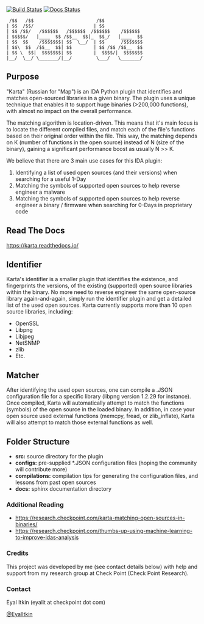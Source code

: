 [![Build Status](https://travis-ci.com/CheckPointSW/Karta.svg?branch=master)](https://travis-ci.org/CheckPointSW/karta) [![Docs Status](https://readthedocs.org/projects/karta/badge/?version=latest)](https://readthedocs.org/projects/karta)

```
 /$$   /$$                       /$$              
| $$  /$$/                      | $$              
| $$ /$$/   /$$$$$$   /$$$$$$  /$$$$$$    /$$$$$$ 
| $$$$$/   |____  $$ /$$__  $$|_  $$_/   |____  $$
| $$  $$    /$$$$$$$| $$  \__/  | $$      /$$$$$$$
| $$\  $$  /$$__  $$| $$        | $$ /$$ /$$__  $$
| $$ \  $$|  $$$$$$$| $$        |  $$$$/|  $$$$$$$
|__/  \__/ \_______/|__/         \___/   \_______/
``` 

## Purpose
"Karta" (Russian for "Map") is an IDA Python plugin that identifies and matches open-sourced libraries in a given binary. The plugin uses a unique technique that enables it to support huge binaries (>200,000 functions), with almost no impact on the overall performance.

The matching algorithm is location-driven. This means that it's main focus is to locate
the different compiled files, and match each of the file's functions based on their original order within the file. This way, the matching depends on K (number of functions in the open source) instead of N (size of the binary), gaining a significant performance boost as usually N >> K.

We believe that there are 3 main use cases for this IDA plugin:
1. Identifying a list of used open sources (and their versions) when searching for a useful 1-Day
2. Matching the symbols of supported open sources to help reverse engineer a malware
3. Matching the symbols of supported open sources to help reverse engineer a binary / firmware when searching for 0-Days in proprietary code

## Read The Docs
https://karta.readthedocs.io/

## Identifier
Karta's identifier is a smaller plugin that identifies the existence, and fingerprints the versions, of the existing (supported) open source libraries within the binary. No more need to reverse engineer the same open-source library again-and-again, simply run the identifier plugin and get a detailed list of the used open sources.
Karta currently supports more than 10 open source libraries, including:
* OpenSSL
* Libpng
* Libjpeg
* NetSNMP
* zlib
* Etc.

## Matcher
After identifying the used open sources, one can compile a .JSON configuration file for a specific library (libpng version 1.2.29 for instance). Once compiled, Karta will automatically attempt to match the functions (symbols) of the open source in the loaded binary. In addition, in case your open source used external functions (memcpy, fread, or zlib_inflate), Karta will also attempt to match those external functions as well. 

## Folder Structure
* **src:** source directory for the plugin
* **configs:** pre-supplied *.JSON configuration files (hoping the community will contribute more)
* **compilations:** compilation tips for generating the configuration files, and lessons from past open sources
* **docs:** sphinx documentation directory

### Additional Reading
* https://research.checkpoint.com/karta-matching-open-sources-in-binaries/
* https://research.checkpoint.com/thumbs-up-using-machine-learning-to-improve-idas-analysis

### Credits
This project was developed by me (see contact details below) with help and support from my research group at Check Point (Check Point Research).

### Contact
Eyal Itkin (eyalit at checkpoint dot com)

[@EyalItkin](https://twitter.com/EyalItkin)
